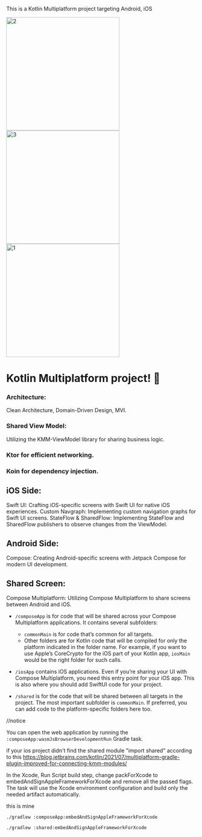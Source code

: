 This is a Kotlin Multiplatform project targeting Android, iOS

<img width="300" alt="2" src="https://github.com/mahdizareeii/KotlinMultiPlatform/assets/34120686/4fc6f30d-1828-4668-b3e0-ad046ddd9bc0">
<img width="300" alt="3" src="https://github.com/mahdizareeii/KotlinMultiPlatform/assets/34120686/44ea5136-8053-4027-9cf4-f9dcc8cfc84b">
<img width="300" alt="1" src="https://github.com/mahdizareeii/KotlinMultiPlatform/assets/34120686/56589fcc-93d8-4c5f-91f6-cef8a26bc87e">

# Kotlin Multiplatform project! 🚀

### Architecture: 
Clean Architecture, Domain-Driven Design, MVI.

### Shared View Model: 
Utilizing the KMM-ViewModel library for sharing business logic.

### Ktor for efficient networking.

### Koin for dependency injection.

## iOS Side:
Swift UI: Crafting iOS-specific screens with Swift UI for native iOS experiences.
Custom Navgraph: Implementing custom navigation graphs for Swift UI screens.
StateFlow & SharedFlow: Implementing StateFlow and SharedFlow publishers to observe changes from the ViewModel.


## Android Side:
Compose: Creating Android-specific screens with Jetpack Compose for modern UI development.

## Shared Screen:
Compose Multiplatform: Utilizing Compose Multiplatform to share screens between Android and iOS.

* `/composeApp` is for code that will be shared across your Compose Multiplatform applications.
  It contains several subfolders:
  - `commonMain` is for code that’s common for all targets.
  - Other folders are for Kotlin code that will be compiled for only the platform indicated in the folder name.
    For example, if you want to use Apple’s CoreCrypto for the iOS part of your Kotlin app,
    `iosMain` would be the right folder for such calls.

* `/iosApp` contains iOS applications. Even if you’re sharing your UI with Compose Multiplatform, 
  you need this entry point for your iOS app. This is also where you should add SwiftUI code for your project.

* `/shared` is for the code that will be shared between all targets in the project.
  The most important subfolder is `commonMain`. If preferred, you can add code to the platform-specific folders here too.


//notice

You can open the web application by running the `:composeApp:wasmJsBrowserDevelopmentRun` Gradle task.

if your ios project didn't find the shared module "import shared"
according to this https://blog.jetbrains.com/kotlin/2021/07/multiplatform-gradle-plugin-improved-for-connecting-kmm-modules/

In the Xcode, Run Script build step, change packForXcode to embedAndSignAppleFrameworkForXcode and remove all the passed flags. The task will use the Xcode environment configuration and build only the needed artifact automatically.

this is mine 

    ./gradlew :composeApp:embedAndSignAppleFrameworkForXcode
    
    ./gradlew :shared:embedAndSignAppleFrameworkForXcode
